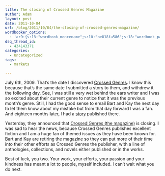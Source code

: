 ```yaml
---
title: The closing of Crossed Genres Magazine
author: Adam
layout: post
date: 2011-10-04
url: /blog/2011/10/04/the-closing-of-crossed-genres-magazine/
wordbooker_options:
  - 'a:9:{s:18:"wordbook_noncename";s:10:"be818fa586";s:18:"wordbook_page_post";s:4:"-100";s:18:"wordbook_orandpage";s:1:"2";s:23:"wordbook_default_author";s:1:"1";s:23:"wordbook_extract_length";s:3:"256";s:19:"wordbook_actionlink";s:3:"300";s:18:"wordbook_attribute";s:31:"Posted a new post on their blog";s:29:"wordbooker_status_update_text";s:35:": New blog post :  %title% - %link%";s:17:"wordbook_new_post";s:1:"1";}'
dsq_thread_id:
  - 434143371
categories:
  - Uncategorized
tags:
  - markets

---
```

July 6th, 2009. That&#8217;s the date I discovered [Crossed Genres](1). I know this because that&#8217;s the same date I submitted a story to them, and withdrew it the following day. See, I was still a very wet behind the ears writer and I was so excited about their current genre to notice that it was the previous month&#8217;s genre. Still, I had the good sense to email Bart and Kay the next day to let them know about my mistake but from that day forward I was a fan. And eighteen months later, I had a [story](2) published there.

Yesterday, they announced that [Crossed Genres (the magazine)](3) is closing. I was sad to hear the news, because Crossed Genres publishes excellent fiction and I am a huge fan of themed issues as they have been known for. Bart and Kay are retiring the magazine so they can put more of their time into their other efforts as Crossed Genres the publisher, with a line of anthologies, collections, and novels either published or in the works.

Best of luck, you two. Your work, your efforts, your passion and your kindness has meant a lot to people, myself included. I can&#8217;t wait what you do next.

&nbsp;

 [1]: http://crossedgenres.com/
 [2]: http://crossedgenres.com/archives/028-superhero/dog-days-by-adam-israel/
 [3]: http://crossedgenres.com/announcements/crossed-genres-publications-to-close-magazine-in-order-to-focus-on-novels-anthologies/
